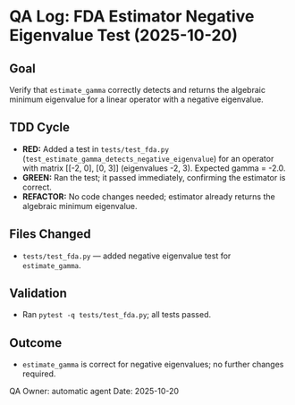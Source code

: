 # QA Log: FDA Estimator Negative Eigenvalue Test (2025-10-20)

Goal
----
Verify that `estimate_gamma` correctly detects and returns the algebraic minimum eigenvalue for a linear operator with a negative eigenvalue.

TDD Cycle
---------
- **RED:** Added a test in `tests/test_fda.py` (`test_estimate_gamma_detects_negative_eigenvalue`) for an operator with matrix [[-2, 0], [0, 3]] (eigenvalues -2, 3). Expected gamma = -2.0.
- **GREEN:** Ran the test; it passed immediately, confirming the estimator is correct.
- **REFACTOR:** No code changes needed; estimator already returns the algebraic minimum eigenvalue.

Files Changed
-------------
- `tests/test_fda.py` — added negative eigenvalue test for `estimate_gamma`.

Validation
----------
- Ran `pytest -q tests/test_fda.py`; all tests passed.

Outcome
-------
- `estimate_gamma` is correct for negative eigenvalues; no further changes required.

QA Owner: automatic agent
Date: 2025-10-20
